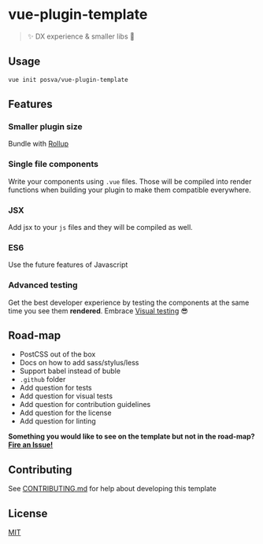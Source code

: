 # vue-plugin-template

> ✨ DX experience & smaller libs 🚀


## Usage

```bash
vue init posva/vue-plugin-template
```

## Features

### Smaller plugin size
Bundle with [Rollup](https://github.com/rollup/rollup)

### Single file components
Write your components using `.vue` files. Those will be compiled into render
functions when building your plugin to make them compatible everywhere.

### JSX
Add jsx to your `js` files and they will be compiled as well.

### ES6
Use the future features of Javascript

### Advanced testing
Get the best developer experience by testing the components at the same time you
see them **rendered**. Embrace [Visual testing](#TODO) 😎

## Road-map

- PostCSS out of the box
- Docs on how to add sass/stylus/less
- Support babel instead of buble
- `.github` folder
- Add question for tests
- Add question for visual tests
- Add question for contribution guidelines 
- Add question for the license
- Add question for linting

**Something you would like to see on the template but not in the
road-map?
[Fire an Issue!](https://github.com/posva/vue-plugin-template/issues/new)**

## Contributing


See [CONTRIBUTING.md](CONTRIBUTING.md) for help about developing this template

## License

[MIT](http://opensource.org/licenses/MIT)

